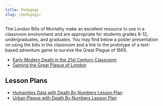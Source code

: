 ```yaml
---
title: Pedagogy
slug: /pedagogy/
---
```


The London Bills of Mortality make an excellent resource to use in a classroom environment and are appropriate for students grades 8-12, undergraduates, and graduates. You may find below a poster presentation on using the bills in the classroom and a link to the prototype of a text-based adventure game to survive the Great Plague of 1665.

- [Early Modern Death in the 21st Century Classroom](/context/teaching-early-modern-death/)
- [Gaming the Great Plague of London](https://1665plague.rrchnm.org)

## Lesson Plans

- [Humanities Data with Death By Numbers Lesson Plan](/teaching/humanities-data/)
- [Urban Plague with Death By Numbers Lesson Plan](/teaching/humanities-data/)
